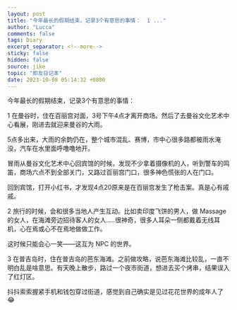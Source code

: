 ```yaml
---
layout: post
title: "今年最长的假期结束，记录3个有意思的事情：  1 ..."
author: "Lucca"
comments: false
tags: Diary
excerpt_separator: <!--more-->
sticky: false
hidden: false
source: jike
topic: "即友日记本"
date: 2023-10-08 05:14:32 +0800
---
```


今年最长的假期结束，记录3个有意思的事情：

<!--more-->



1 
在曼谷时，住在百丽宫对面，3号下午4点才离开商场。然后了去曼谷文化艺术中心看展，刚进去就迎来曼谷的大雨。

5点多出来，大雨的余韵仍在，整个城市混乱、赛博，市中心很多路都被雨水淹没，汽车在水里面呼噜噜地开。

冒雨从曼谷文化艺术中心回宾馆的时候，发现不少拿着摄像机的人，听到警车的鸣笛，商场六点不到全部关门，又路过百丽宫门口，很多神色慌张的人在门口。

回到宾馆，打开小红书，才发现4点20原来是在百丽宫发生了枪击案。真是心有戚戚。

2
旅行的时候，会和很多当地人产生互动。比如卖印度飞饼的男人，做 Massage 的女人，在海滩旁边招待客人的女人…..很神奇，很多人耳朵一侧都戴着无线耳机，心在焉或心不在焉地做做工作。

这时候只能会心一笑——这互为 NPC 的世界。

3
在普吉岛时，住在普吉岛的芭东海滩。之前做攻略，说芭东海滩比较乱，一直不明白乱是啥意思。有天晚上散步，路过一个夜市街道，想进去买个烤串，结果误入了红灯区。

抖抖索索握紧手机和钱包穿过街道，感觉到自己确实是见过花花世界的成年人了😂
